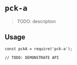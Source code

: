 # `pck-a`

> TODO: description

## Usage

```
const pckA = require('pck-a');

// TODO: DEMONSTRATE API
```
